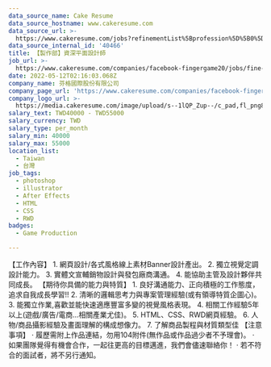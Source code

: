 ```yaml
---
data_source_name: Cake Resume
data_source_hostname: www.cakeresume.com
data_source_url: >-
  https://www.cakeresume.com/jobs?refinementList%5Bprofession%5D%5B0%5D=game-production&range%5Bsalary_range%5D%5Bmin%5D=100000
data_source_internal_id: '40466'
title: 【製作部】資深平面設計師
job_url: >-
  https://www.cakeresume.com/companies/facebook-fingergame20/jobs/fine-art-graphic-designer
date: 2022-05-12T02:16:03.068Z
company_name: 芬格國際股份有限公司
company_page_url: 'https://www.cakeresume.com/companies/facebook-fingergame20'
company_logo_url: >-
  https://media.cakeresume.com/image/upload/s--1lQP_Zup--/c_pad,fl_png8,h_200,w_200/v1636359796/syoqurpvqalunvk7rknc.png
salary_text: TWD40000 - TWD55000
salary_currency: TWD
salary_type: per_month
salary_min: 40000
salary_max: 55000
location_list:
  - Taiwan
  - 台灣
job_tags:
  - photoshop
  - illustrator
  - After Effects
  - HTML
  - CSS
  - RWD
badges:
  - Game Production

---
```


【工作內容】 1. 網頁設計/各式風格線上素材Banner設計產出。 2. 獨立視覺定調設計能力。 3. 實體文宣輔銷物設計與發包廠商溝通。 4. 能協助主管及設計夥伴共同成長。 【期待你具備的能力與特質】 1. 良好溝通能力、正向積極的工作態度，追求自我成長學習!! 2. 清晰的邏輯思考力與專案管理經驗(或有領導特質企圖心)。 3. 能獨立作業,喜歡並能快速適應豐富多變的視覺風格表現。 4. 相關工作經驗5年以上(遊戲/廣告/電商...相關產業尤佳)。 5. HTML、CSS、RWD網頁經驗。 6. 人物/商品攝影經驗及畫面理解的構成想像力。 7. 了解商品製程與材質類型佳 【注意事項】 · 履歷需附上作品連結，勿用104附件(無作品或作品過少者不予理會)。 · 如果團隊覺得有機會合作，一起往更高的目標邁進，我們會儘速聯絡你！ · 若不符合的面試者，將不另行通知。